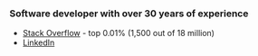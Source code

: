 ### Software developer with over 30 years of experience

* [Stack Overflow](https://stackoverflow.com/users/3679676/jayson-minard) - top 0.01% (1,500 out of 18 million)
* [LinkedIn](https://www.linkedin.com/in/jaysonminard/) 



